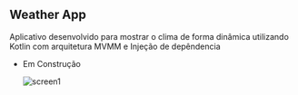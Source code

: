 ## Weather App
Aplicativo desenvolvido para mostrar o clima de forma dinâmica utilizando Kotlin com arquitetura MVMM e Injeção de depêndencia

- Em Construção


  ![screen1](https://github.com/user-attachments/assets/330a2cc4-5d90-4659-a4ea-012097c1f4a1)
